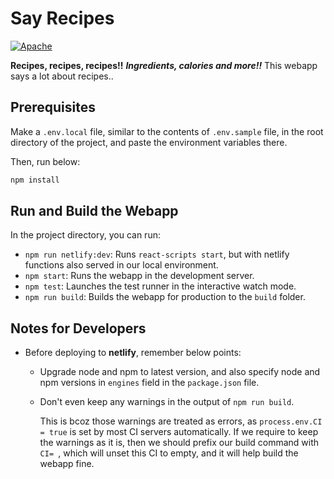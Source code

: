 # Say Recipes

[![Apache](https://img.shields.io/badge/license-Apache-white.svg?style=for-the-badge&color=%239c833e)](./LICENSE.md)

**Recipes, recipes, recipes!!** **_Ingredients, calories and more!!_** This webapp says a lot about recipes..

## Prerequisites

Make a `.env.local` file, similar to the contents of `.env.sample` file, in the root directory of the project, and paste the environment variables there.

Then, run below:

```sh
npm install
```

## Run and Build the Webapp

In the project directory, you can run:

- `npm run netlify:dev`: Runs `react-scripts start`, but with netlify functions also served in our local environment.
- `npm start`: Runs the webapp in the development server.
- `npm test`: Launches the test runner in the interactive watch mode.
- `npm run build`: Builds the webapp for production to the `build` folder.

## Notes for Developers

- Before deploying to **netlify**, remember below points:

  - Upgrade node and npm to latest version, and also specify node and npm versions in `engines` field in the `package.json` file.
  - Don't even keep any warnings in the output of `npm run build`.

    This is bcoz those warnings are treated as errors, as `process.env.CI = true` is set by most CI servers automatically. If we require to keep the warnings as it is, then we should prefix our build command with `CI= `, which will unset this CI to empty, and it will help build the webapp fine.
